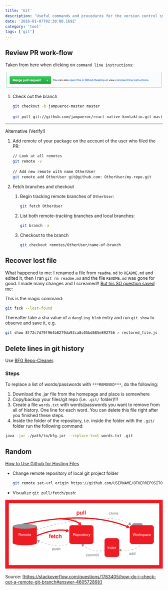 ```yaml
---
title: 'Git'
description: 'Useful commands and procedures for the version control system git'
date: '2016-01-07T02:30:00.169Z'
category: 'tool'
tags: ['git']
---
```


## Review PR work-flow

Taken from here when clicking on `command line instructions`:

![](./merge-pr-command-line-instructions.png)

1. Check out the branch

	```bash
	git checkout -b jampueroc-master master

	git pull git://github.com/jampueroc/react-native-kontaktio.git master
	```

---

Alternative (Verify!)


1. Add remote of your package on the account of the user who filed the PR:

	```bash
	// Look at all remotes
	git remote -v

	// Add new remote with name OtherUser
	git remote add OtherUser git@github.com: OtherUser/my-repo.git
	```

2. Fetch branches and checkout

	1. Begin tracking remote branches of `OtherUser`:

		```bash
		git fetch OtherUser
		```

	2. List both remote-tracking branches and local branches:

		```bash
		git branch -a
		```

	3. Checkout to the branch

		```bash
		git checkout remotes/OtherUser/name-of-branch
		```


## Recover lost file

What happened to me: I renamed a file from `readme.md` to `README.md` and edited it, then I ran `git rm readme.md` and the file `README.md` was gone for good. I made many changes and I screamed!! [But his SO question saved me](https://stackoverflow.com/questions/11094968/in-git-how-can-i-recover-a-staged-file-that-was-reverted-prior-to-committing):

This is the magic command:

```bash
git fsck --lost-found
```

Thereafter take a sha value of a `dangling blob` entry and run `git show` to observe and save it, e.g.

```bash
git show 8f72c7d79f964b8279da93ca8c05bd685e892756 > restored_file.js
```

## Delete lines in git history

Use [BFG Repo-Cleaner](https://rtyley.github.io/bfg-repo-cleaner/).

### Steps

To replace a list of words/passwords with `***REMOVED***`, do the following:

1. Download the .jar file from the homepage and place is somewhere
2. Copy/backup your files/git repo (i.e. `.git/` folder)!!!
3. Create a file `words.txt` with words/passwords you want to remove from all of history. One line for each word. You can delete this file right after you finished these steps.
4. Inside the folder of the repository, i.e. inside the folder with the `.git/` folder run the following command:

```bash
java -jar ./path/to/bfg.jar --replace-text words.txt .git
```

## Random

[How to Use Github for Hosting Files](http://www.labnol.org/internet/free-file-hosting-github/29092/)

* Change remote repository of local git project folder

    ```bash
    git remote set-url origin https://github.com/USERNAME/OTHERREPOSITORY.git
    ```

* Visualize `git pull/fetch/push`:

![](./git_push_pull_graph.png)

Source: [https://stackoverflow.com/questions/1783405/how-do-i-check-out-a-remote-git-branch#answer-46057289]()